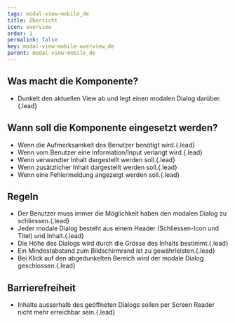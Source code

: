 ```yaml
---
tags: modal-view-mobile_de
title: Übersicht
icon: overview
order: 1
permalink: false  
key: modal-view-mobile-overview_de
parent: modal-view-mobile_de
---
```


## Was macht die Komponente?
*   Dunkelt den aktuellen View ab und legt einen modalen Dialog darüber.{.lead}

## Wann soll die Komponente eingesetzt werden?
*   Wenn die Aufmerksamkeit des Benutzer benötigt wird.{.lead}
*   Wenn vom Benutzer eine Information/Input verlangt wird.{.lead}
*   Wenn verwandter Inhalt dargestellt werden soll.{.lead}
*   Wenn zusätzlicher Inhalt dargestellt werden soll.{.lead}
*   Wenn eine Fehlermeldung angezeigt werden soll.{.lead}

## Regeln
*   Der Benutzer muss immer die Möglichkeit haben den modalen Dialog zu schliessen.{.lead}
*   Jeder modale Dialog besteht aus einem Header (Schliessen-Icon und Titel) und Inhalt.{.lead}
*   Die Höhe des Dialogs wird durch die Grösse des Inhalts bestimmt.{.lead}
*   Ein Mindestabstand zum Bildschirmrand ist zu gewährleisten.{.lead}
*   Bei Klick auf den abgedunkelten Bereich wird der modale Dialog geschlossen.{.lead}

## Barrierefreiheit
*   Inhalte ausserhalb des geöffneten Dialogs sollen per Screen Reader nicht mehr erreichbar sein.{.lead}